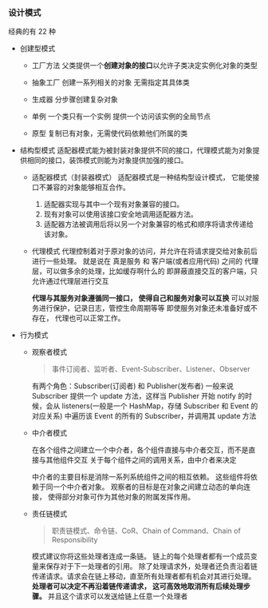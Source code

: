 ### 设计模式

经典的有 22 种

- 创建型模式
  - 工厂方法
    父类提供一个**创建对象的接口**以允许子类决定实例化对象的类型

  - 抽象工厂
    创建一系列相关的对象
    无需指定其具体类

  - 生成器
    分步骤创建复杂对象

  - 单例
    一个类只有一个实例
    提供一个访问该实例的全局节点

  - 原型
    复制已有对象，无需使代码依赖他们所属的类

- 结构型模式
  适配器模式能为被封装对象提供不同的接口，代理模式能为对象提供相同的接口，装饰模式则能为对象提供加强的接口。

  - 适配器模式（封装器模式）
    适配器模式是一种结构型设计模式， 它能使接口不兼容的对象能够相互合作。

    1. 适配器实现与其中一个现有对象兼容的接口。
    2. 现有对象可以使用该接口安全地调用适配器方法。
    3. 适配器方法被调用后将以另一个对象兼容的格式和顺序将请求传递给该对象。

  - 代理模式
    代理控制着对于原对象的访问，并允许在将请求提交给对象前后进行一些处理。
    就是说在 真是服务 和 客户端(或者应用代码) 之间的 代理层，可以做多余的处理，比如缓存啊什么的
    即屏蔽直接交互的客户端，只允许通过代理层进行交互

    **代理与其服务对象遵循同一接口， 使得自己和服务对象可以互换**
    可以对服务进行保护，记录日志，管控生命周期等等
    即使服务对象还未准备好或不存在， 代理也可以正常工作。

- 行为模式

  - 观察者模式
    > 事件订阅者、监听者、Event-Subscriber、Listener、Observer

    有两个角色：Subscriber(订阅者) 和 Publisher(发布者)
    一般来说 Subscriber 提供一个 update 方法，这样当 Publisher 开始 notify 的时候，会从 listeners(一般是一个 HashMap，存储 Subscriber 和 Event 的对应关系) 中遍历该 Event 的所有的 Subscriber，并调用其 update 方法

  - 中介者模式

    在各个组件之间建立一个中介者，各个组件直接与中介者交互，而不是直接与其他组件交互
    关于每个组件之间的调用关系，由中介者来决定

    中介者的主要目标是消除一系列系统组件之间的相互依赖。
    这些组件将依赖于同一个中介者对象。 观察者的目标是在对象之间建立动态的单向连接， 使得部分对象可作为其他对象的附属发挥作用。

  - 责任链模式
    > 职责链模式、命令链、CoR、Chain of Command、Chain of Responsibility
    
    模式建议你将这些处理者连成一条链。
    链上的每个处理者都有一个成员变量来保存对于下一处理者的引用。
    除了处理请求外，处理者还负责沿着链传递请求。请求会在链上移动，直至所有处理者都有机会对其进行处理。
    **处理者可以决定不再沿着链传递请求， 这可高效地取消所有后续处理步骤。**
    并且这个请求可以发送给链上任意一个处理者
